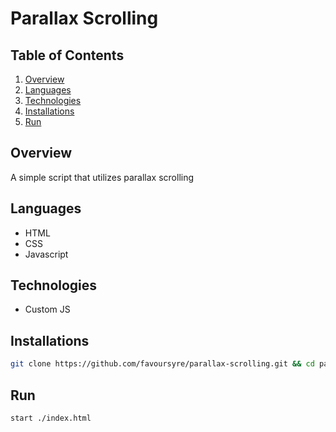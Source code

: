 # Parallax Scrolling

## Table of Contents

1. [Overview](#overview)
2. [Languages](#languages)
3. [Technologies](#technologies)
4. [Installations](#installations)
5. [Run](#run)

## Overview

A simple script that utilizes parallax scrolling

## Languages

- HTML
- CSS
- Javascript

## Technologies

- Custom JS

## Installations

```bash
git clone https://github.com/favoursyre/parallax-scrolling.git && cd parallax-scrolling
```

## Run

```bash
start ./index.html
```
